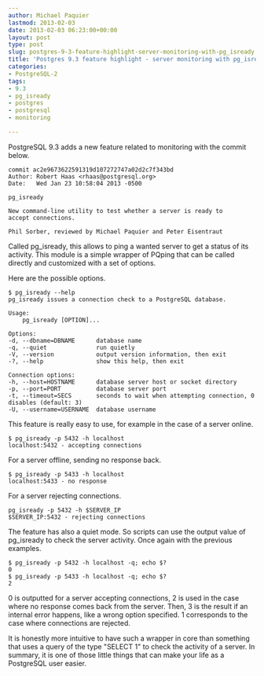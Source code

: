 ```yaml
---
author: Michael Paquier
lastmod: 2013-02-03
date: 2013-02-03 06:23:00+00:00
layout: post
type: post
slug: postgres-9-3-feature-highlight-server-monitoring-with-pg_isready
title: 'Postgres 9.3 feature highlight - server monitoring with pg_isready'
categories:
- PostgreSQL-2
tags:
- 9.3
- pg_isready
- postgres
- postgresql
- monitoring

---
```


PostgreSQL 9.3 adds a new feature related to monitoring with the commit below.

    commit ac2e9673622591319d107272747a02d2c7f343bd
    Author: Robert Haas <rhaas@postgresql.org>
    Date:   Wed Jan 23 10:58:04 2013 -0500
    
    pg_isready
    
    New command-line utility to test whether a server is ready to
    accept connections.
    
    Phil Sorber, reviewed by Michael Paquier and Peter Eisentraut

Called pg\_isready, this allows to ping a wanted server to get a status of its activity. This module is a simple wrapper of PQping that can be called directly and customized with a set of options.

Here are the possible options.

    $ pg_isready --help
    pg_isready issues a connection check to a PostgreSQL database.
    
    Usage:
        pg_isready [OPTION]...
    
    Options:
    -d, --dbname=DBNAME      database name
    -q, --quiet              run quietly
    -V, --version            output version information, then exit
    -?, --help               show this help, then exit
    
    Connection options:
    -h, --host=HOSTNAME      database server host or socket directory
    -p, --port=PORT          database server port
    -t, --timeout=SECS       seconds to wait when attempting connection, 0 disables (default: 3)
    -U, --username=USERNAME  database username

This feature is really easy to use, for example in the case of a server online.

    $ pg_isready -p 5432 -h localhost
    localhost:5432 - accepting connections

For a server offline, sending no response back.

    $ pg_isready -p 5433 -h localhost
    localhost:5433 - no response

For a server rejecting connections.

    pg_isready -p 5432 -h $SERVER_IP
    $SERVER_IP:5432 - rejecting connections

The feature has also a quiet mode. So scripts can use the output value of pg\_isready to check the server activity. Once again with the previous examples.

    $ pg_isready -p 5432 -h localhost -q; echo $?
    0
    $ pg_isready -p 5433 -h localhost -q; echo $?
    2

0 is outputted for a server accepting connections, 2 is used in the case where no response comes back from the server. Then, 3 is the result if an internal error happens, like a wrong option specified. 1 corresponds to the case where connections are rejected.

It is honestly more intuitive to have such a wrapper in core than something that uses a query of the type "SELECT 1" to check the activity of a server. In summary, it is one of those little things that can make your life as a PostgreSQL user easier.
